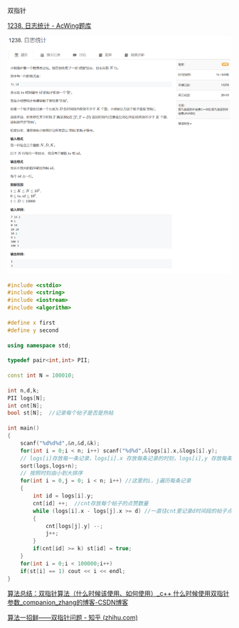 双指针

[1238. 日志统计 - AcWing题库](https://www.acwing.com/problem/content/1240/)

![1682339237850](双指针.assets/1682339237850.png)





```cpp
#include <cstdio>
#include <cstring>
#include <iostream>
#include <algorithm>

#define x first
#define y second

using namespace std;

typedef pair<int,int> PII;

const int N = 100010;

int n,d,k;
PII logs[N];
int cnt[N];
bool st[N];  //记录每个帖子是否是热帖

int main()
{
    scanf("%d%d%d",&n,&d,&k);
    for(int i = 0;i < n; i++) scanf("%d%d",&logs[i].x,&logs[i].y);
    // logs[i]存放每一条记录，logs[i].x 存放每条记录的时刻，logs[i],y 存放每条记录的帖子编号
    sort(logs,logs+n);
    // 按照时刻由小到大排序
    for(int i = 0,j = 0; i < n; i++) //这里的i，j遍历每条记录
    {
        int id = logs[i].y;
        cnt[id] ++;  //cnt存放每个帖子的点赞数量
        while (logs[i].x - logs[j].x >= d) //一直往cnt里记录d时间段的帖子点赞量，直到i走出了d时间段，此时把当头的0时刻的数据删除
        {
            cnt[logs[j].y] --;
            j++;
        }
        if(cnt[id] >= k) st[id] = true;
    }
    for(int i = 0;i < 100000;i++)
    if(st[i] == 1) cout << i << endl;
}
```



[算法总结：双指针算法（什么时候该使用、如何使用）_c++ 什么时候使用双指针参数_companion_zhang的博客-CSDN博客](https://blog.csdn.net/dauiwsbd/article/details/119490444)

[算法一招鲜——双指针问题 - 知乎 (zhihu.com)](https://zhuanlan.zhihu.com/p/71643340)

